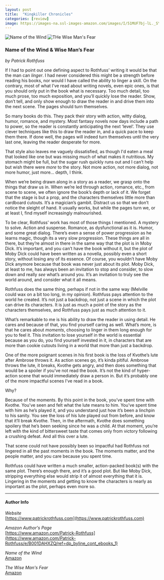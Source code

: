 ```yaml
---
layout: post
title:  "Kingkiller Chronicles"
categories: [review]
image: https://images-na.ssl-images-amazon.com/images/I/51MUF7bj-lL._SY346_.jpg
---
```


![Name of the Wind](https://images-na.ssl-images-amazon.com/images/I/51MUF7bj-lL._SY346_.jpg) ![THe Wise Man's Fear](https://images-na.ssl-images-amazon.com/images/I/51qKDJ8lPeL._SY346_.jpg)

### Name of the Wind & Wise Man’s Fear
_by Patrick Rothfuss_

If I had to point out one defining aspect to Rothfuss’ writing it would be that the man can _linger_.  I had never considered this might be a strength before reading his books, nor would I have called the ability to linger a skill.  On the contrary, most of what I’ve read about writing novels, even epic ones, is that you should only put in the book what is necessary.  Too much detail, too much prose, too much exposition, and you’ll quickly lose the reader.  Show, don’t tell, and only show enough to draw the reader in and drive them into the next scene.  The pages should turn themselves.

So many books do this. They pack their story with action, witty dialog, humor, romance, and mystery.  Most fantasy novels now days include a path to power, so the reader is constantly anticipating the next ‘level’.  They use clever techniques like this to draw the reader in, and a quick pace to keep them there. If done well, the pages will indeed turn themselves until the very last one, leaving the reader desperate for more. 

That style also leaves me vaguely dissatisfied, as though I'd eaten a meal that looked like one but was missing much of what makes it nutritious. My stomach might be full, but the sugar rush quickly runs out and I can’t help but wish there were _more_ to the story.  Not more action, not more dialog, not more humor, just more… depth, I think.

When we’re being drawn along in a story as a reader, we grasp onto the things that draw us in.  When we’re led through action, romance, etc., from scene to scene, we often ignore the book’s depth or lack of it.  We forget that the stage is but a prop, and the characters themselves little more than cardboard cutouts.  It’s a magician’s gambit.  Distract us so that we don’t notice the sleight of hand.  It usually works, but while the pages turn we, or at least I, find myself increasingly malnourished.

To be clear, Rothfuss’ work has most of those things I mentioned.  A mystery to solve.  Action and suspense.  Romance, as dysfunctional as it is.  Humor, and some great dialog.  There’s even a sense of power progression as he learns magic, though its a very slow progression.  These things are all in there, but they’re almost in there in the same way that the plot is in Moby Dick.  It’s important, and you can’t have the book without it, but the plot of Moby Dick could have been written as a novella, possibly even a short story, without losing any of its essence.  Of course, you wouldn’t have Moby Dick anymore because that book was never just about its plot.  Moby Dick, at least to me, has always been an invitation to stop and consider, to slow down and really _see_ what’s around you.  It’s an invitation to truly see the world around, and consider what it all means.

Rothfuss does the same thing, perhaps if not in the same way (Melville could wax on a bit too long, in my opinion).  Rothfuss pays attention to the world he created.  It’s not just a backdrop, not just a scene in which the plot can drive its characters.  It is just as much a point of the story as the characters themselves, and Rothfuss pays just as much attention to it.  

What’s remarkable to me is his ability to draw the reader in using detail.  He cares and because of that, you find yourself caring as well.  What’s more, is that he cares about _moments_, choosing to linger in them long enough for you to feel it.  This invitation to lose yourself in the world is essential because as you do, you find yourself invested in it, in characters that are more than cookie cutouts living in a world that more than just a backdrop.

One of the more poignant scenes in his first book is the loss of Kvothe’s lute after Ambrose throws it.  As action scenes go, it’s kinda pitiful.  Ambrose throws the lute, it breaks, Kvothe gets angry, and then does something that would be a spoiler if you’ve not read the book.  It’s not the kind of hyper-action scene that would immediately draw a person in.  But it’s probably one of the more impactful scenes I’ve read in a book.  

Why?

Because of the moments.  By this point in the book, you’ve spent time with Kvothe.  You've seen and felt what the lute means to him.  You’ve spent time with him as he’s played it, and you understand just how it’s been a linchpin to his sanity.  You see the loss of his lute played out from before, and know that it’ll break Kvothe.  Then, in the aftermath, Kvothe does something spoilery that he’s been seeking since he was a child.  At that moment, you’re left with the kind of bittersweet taste that comes only from victory following a crushing defeat.  And all this over a lute.

That scene could not have possibly been so impactful had Rothfuss not lingered in all the past moments in the book.  The moments matter, and the people matter, and you care because you spent time.  

Rothfuss could have written a much smaller, action-packed book(s) with the same plot.  There’s enough there, and it’s a good plot.  But like Moby Dick, stripping everything else would strip it of almost everything that it is.  Lingering in the moments and getting to know the characters is nearly as important as the plot, perhaps even more so.

---

#### Author Info

*Website*  
[https://www.patrickrothfuss.com](https://www.patrickrothfuss.com)

*Amazon Author's Page*  
[https://www.amazon.com/Patrick-Rothfuss](https://www.amazon.com/Patrick-Rothfuss/e/B001DAHXZQ/ref=dp_byline_cont_ebooks_1)

*Name of the Wind*  
[Amazon](https://www.amazon.com/gp/product/B0010SKUYM/ref=dbs_a_def_rwt_bibl_vppi_i0)

*The Wise Man's Fear*  
[Amazon](https://www.amazon.com/gp/product/B00475AYJQ/ref=dbs_a_def_rwt_bibl_vppi_i1)